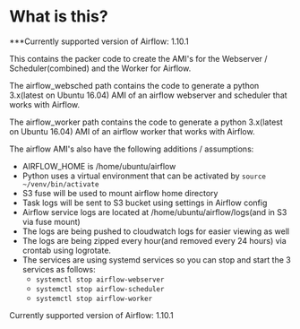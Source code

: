 # What is this?

***Currently supported version of Airflow: 1.10.1

This contains the packer code to create the AMI's for the Webserver / Scheduler(combined) and the Worker for Airflow.

The airflow_websched path contains the code to generate a python 3.x(latest on Ubuntu 16.04) AMI of an airflow webserver and scheduler that works with Airflow.

The airflow_worker path contains the code to generate a python 3.x(latest on Ubuntu 16.04) AMI of an airflow worker that works with Airflow.

The airflow AMI's also have the following additions / assumptions:

- AIRFLOW_HOME is /home/ubuntu/airflow
- Python uses a virtual environment that can be activated by `source ~/venv/bin/activate`
- S3 fuse will be used to mount airflow home directory
- Task logs will be sent to S3 bucket using settings in Airflow config
- Airflow service logs are located at /home/ubuntu/airflow/logs(and in S3 via fuse mount)
- The logs are being pushed to cloudwatch logs for easier viewing as well
- The logs are being zipped every hour(and removed every 24 hours) via crontab using logrotate.
- The services are using systemd services so you can stop and start the 3 services as follows:
  - `systemctl stop airflow-webserver`
  - `systemctl stop airflow-scheduler`
  - `systemctl stop airflow-worker`

Currently supported version of Airflow: 1.10.1

